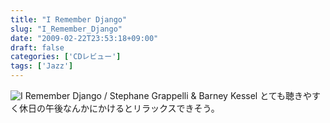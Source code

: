 ```yaml
---
title: "I Remember Django"
slug: "I_Remember_Django"
date: "2009-02-22T23:53:18+09:00"
draft: false
categories: ['CDレビュー']
tags: ['Jazz']
---
```


![I Remember Django / Stephane Grappelli & Barney Kessel](/wp-content/uploads/2009/02/20090222.jpg) とても聴きやすく休日の午後なんかにかけるとリラックスできそう。